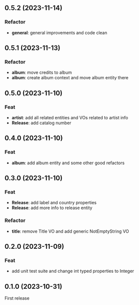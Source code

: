 ## 0.5.2 (2023-11-14)

### Refactor

- **general**: general improvements and code clean

## 0.5.1 (2023-11-13)

### Refactor

- **album**: move credits to album
- **album**: create album context and move album entity there

## 0.5.0 (2023-11-10)

### Feat

- **artist**: add all related entities and VOs related to artist info
- **Release**: add catalog number

## 0.4.0 (2023-11-10)

### Feat

- **album**: add album entity and some other good refactors

## 0.3.0 (2023-11-10)

### Feat

- **Release**: add label and country properties
- **Release**: add more info to release entity

### Refactor

- **title**: remove Title VO and add generic NotEmptyString VO

## 0.2.0 (2023-11-09)

### Feat

- add unit test suite and change int typed properties to Integer

## 0.1.0 (2023-10-31)

First release
